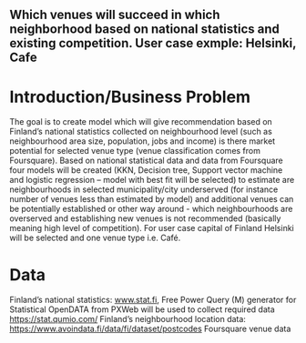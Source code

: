 ## Which venues will succeed in which neighborhood based on national statistics and existing competition. User case exmple: Helsinki, Cafe

# Introduction/Business Problem 
The goal is to create model which will give recommendation based on Finland’s national statistics collected on neighbourhood level (such as neighbourhood area size, population, jobs and income) is there market potential for selected venue type (venue classification comes from Foursquare).
Based on national statistical data and data from Foursquare four models will be created (KKN, Decision tree, Support vector machine and logistic regression – model with best fit will be selected) to estimate are neighbourhoods in selected municipality/city underserved (for instance number of venues less than estimated by model) and additional venues can be potentially established or other way around - which neighbourhoods are overserved and establishing new venues is not recommended (basically meaning high level of competition).
For user case capital of Finland Helsinki will be selected and one venue type i.e. Café.

# Data

Finland’s national statistics: www.stat.fi, Free Power Query (M) generator for Statistical OpenDATA from PXWeb will be used to collect required data https://stat.qumio.com/
Finland’s neighbourhood location data: https://www.avoindata.fi/data/fi/dataset/postcodes
Foursquare venue data

